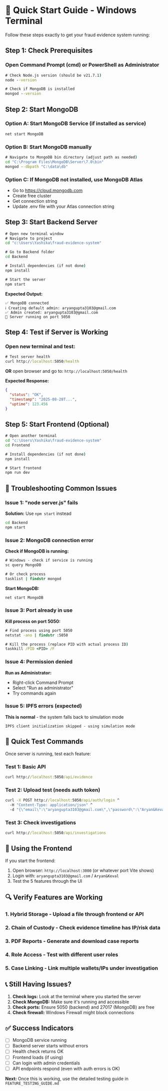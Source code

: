 # 🚀 Quick Start Guide - Windows Terminal

Follow these steps exactly to get your fraud evidence system running:

## Step 1: Check Prerequisites

### Open Command Prompt (cmd) or PowerShell as Administrator
```cmd
# Check Node.js version (should be v21.7.1)
node --version

# Check if MongoDB is installed
mongod --version
```

## Step 2: Start MongoDB

### Option A: Start MongoDB Service (if installed as service)
```cmd
net start MongoDB
```

### Option B: Start MongoDB manually
```cmd
# Navigate to MongoDB bin directory (adjust path as needed)
cd "C:\Program Files\MongoDB\Server\7.0\bin"
mongod --dbpath "C:\data\db"
```

### Option C: If MongoDB not installed, use MongoDB Atlas
- Go to https://cloud.mongodb.com
- Create free cluster
- Get connection string
- Update .env file with your Atlas connection string

## Step 3: Start Backend Server

```cmd
# Open new terminal window
# Navigate to project
cd "c:\Users\Yashika\fraud-evidence-system"

# Go to Backend folder
cd Backend

# Install dependencies (if not done)
npm install

# Start the server
npm start
```

**Expected Output:**
```
✅ MongoDB connected
ℹ️ Creating default admin: aryangupta3103@gmail.com
✅ Admin created: aryangupta3103@gmail.com
🚀 Server running on port 5050
```

## Step 4: Test if Server is Working

### Open new terminal and test:
```cmd
# Test server health
curl http://localhost:5050/health
```

**OR** open browser and go to: `http://localhost:5050/health`

**Expected Response:**
```json
{
  "status": "OK",
  "timestamp": "2025-08-28T...",
  "uptime": 123.456
}
```

## Step 5: Start Frontend (Optional)

```cmd
# Open another terminal
cd "c:\Users\Yashika\fraud-evidence-system"
cd Frontend

# Install dependencies (if not done)
npm install

# Start frontend
npm run dev
```

## 🐛 Troubleshooting Common Issues

### Issue 1: "node server.js" fails
**Solution:** Use `npm start` instead
```cmd
cd Backend
npm start
```

### Issue 2: MongoDB connection error
**Check if MongoDB is running:**
```cmd
# Windows - check if service is running
sc query MongoDB

# Or check process
tasklist | findstr mongod
```

**Start MongoDB:**
```cmd
net start MongoDB
```

### Issue 3: Port already in use
**Kill process on port 5050:**
```cmd
# Find process using port 5050
netstat -ano | findstr :5050

# Kill the process (replace PID with actual process ID)
taskkill /PID <PID> /F
```

### Issue 4: Permission denied
**Run as Administrator:**
- Right-click Command Prompt
- Select "Run as administrator"
- Try commands again

### Issue 5: IPFS errors (expected)
**This is normal** - the system falls back to simulation mode
```
IPFS client initialization skipped - using simulation mode
```

## 🎯 Quick Test Commands

Once server is running, test each feature:

### Test 1: Basic API
```cmd
curl http://localhost:5050/api/evidence
```

### Test 2: Upload test (needs auth token)
```cmd
curl -X POST http://localhost:5050/api/auth/login ^
  -H "Content-Type: application/json" ^
  -d "{\"email\":\"aryangupta3103@gmail.com\",\"password\":\"Aryan&Keval\"}"
```

### Test 3: Check investigations
```cmd
curl http://localhost:5050/api/investigations
```

## 📱 Using the Frontend

If you start the frontend:
1. Open browser: `http://localhost:3000` (or whatever port Vite shows)
2. Login with: `aryangupta3103@gmail.com` / `Aryan&Keval`
3. Test the 5 features through the UI

## 🔍 Verify Features are Working

### 1. **Hybrid Storage** - Upload a file through frontend or API
### 2. **Chain of Custody** - Check evidence timeline has IP/risk data
### 3. **PDF Reports** - Generate and download case reports
### 4. **Role Access** - Test with different user roles
### 5. **Case Linking** - Link multiple wallets/IPs under investigation

## 📞 Still Having Issues?

1. **Check logs:** Look at the terminal where you started the server
2. **Check MongoDB:** Make sure it's running and accessible
3. **Check ports:** Ensure 5050 (backend) and 27017 (MongoDB) are free
4. **Check firewall:** Windows Firewall might block connections

## ✅ Success Indicators

- [ ] MongoDB service running
- [ ] Backend server starts without errors
- [ ] Health check returns OK
- [ ] Frontend loads (if using)
- [ ] Can login with admin credentials
- [ ] API endpoints respond (even with auth errors is OK)

**Next:** Once this is working, use the detailed testing guide in `FEATURE_TESTING_GUIDE.md`